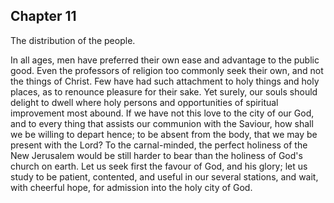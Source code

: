 ## Chapter 11

The distribution of the people.

In all ages, men have preferred their own ease and advantage to the public good. Even the professors of religion too commonly seek their own, and not the things of Christ. Few have had such attachment to holy things and holy places, as to renounce pleasure for their sake. Yet surely, our souls should delight to dwell where holy persons and opportunities of spiritual improvement most abound. If we have not this love to the city of our God, and to every thing that assists our communion with the Saviour, how shall we be willing to depart hence; to be absent from the body, that we may be present with the Lord? To the carnal-minded, the perfect holiness of the New Jerusalem would be still harder to bear than the holiness of God's church on earth. Let us seek first the favour of God, and his glory; let us study to be patient, contented, and useful in our several stations, and wait, with cheerful hope, for admission into the holy city of God.


